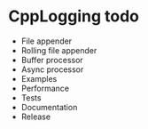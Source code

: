 # CppLogging todo
  * File appender
  * Rolling file appender
  * Buffer processor
  * Async processor
  * Examples
  * Performance
  * Tests
  * Documentation
  * Release
